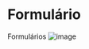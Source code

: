 # Formulário
Formulários
![image](https://user-images.githubusercontent.com/57420848/204614779-c8a662dd-f973-47c4-b190-1fa4a62684b6.png)
